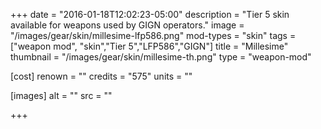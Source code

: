 +++
date = "2016-01-18T12:02:23-05:00"
description = "Tier 5 skin available for weapons used by GIGN operators."
image = "/images/gear/skin/millesime-lfp586.png"
mod-types = "skin"
tags = ["weapon mod", "skin","Tier 5","LFP586","GIGN"]
title = "Millesime"
thumbnail = "/images/gear/skin/millesime-th.png"
type = "weapon-mod"

[cost]
  renown = ""
  credits = "575"
  units = ""

[images]
  alt = ""
  src = ""

+++
